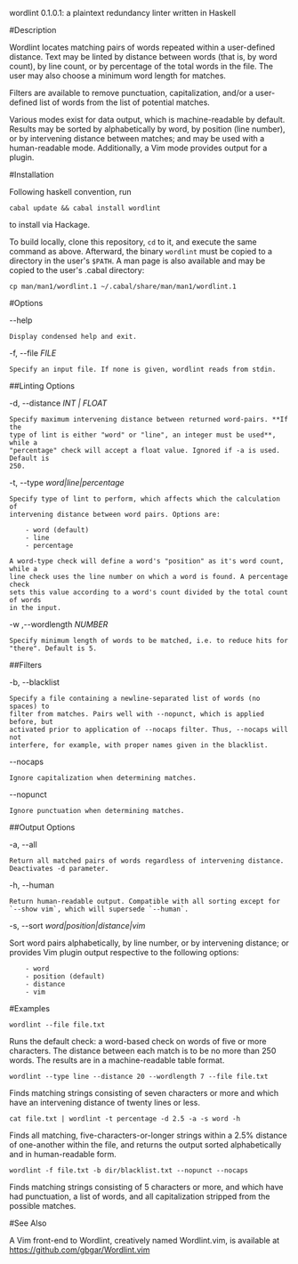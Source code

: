 wordlint 0.1.0.1: a plaintext redundancy linter written in Haskell

#Description


Wordlint locates matching pairs of words repeated within a user-defined
distance. Text may be linted by distance between words (that is, by word
count), by line count, or by percentage of the total words in the file. The
user may also choose a minimum word length for matches.

Filters are available to remove punctuation, capitalization, and/or a
user-defined list of words from the list of potential matches.

Various modes exist for data output, which is machine-readable by default.
Results may be sorted by alphabetically by word, by position (line number), or
by intervening distance between matches; and may be used with a human-readable
mode. Additionally, a Vim mode provides output for a plugin.

#Installation


Following haskell convention, run 

`cabal update && cabal install wordlint`

to install via Hackage.

To build locally, clone this repository, `cd` to it, and execute the same
command as above.  Afterward, the binary `wordlint` must be copied to a
directory in the user's `$PATH`. A man page is also available and may be copied
to the user's .cabal directory: 

`cp man/man1/wordlint.1 ~/.cabal/share/man/man1/wordlint.1`


#Options

\-\-help

    Display condensed help and exit.

\-f, \-\-file *FILE*

    Specify an input file. If none is given, wordlint reads from stdin.

##Linting Options

\-d, \-\-distance *INT | FLOAT*

    Specify maximum intervening distance between returned word-pairs. **If the
    type of lint is either "word" or "line", an integer must be used**, while a
    "percentage" check will accept a float value. Ignored if -a is used. Default is
    250.

\-t, \-\-type *word|line|percentage*

    Specify type of lint to perform, which affects which the calculation of
    intervening distance between word pairs. Options are:

        - word (default)
        - line
        - percentage

    A word-type check will define a word's "position" as it's word count, while a
    line check uses the line number on which a word is found. A percentage check
    sets this value according to a word's count divided by the total count of words
    in the input.

\-w ,\-\-wordlength *NUMBER*

    Specify minimum length of words to be matched, i.e. to reduce hits for
    "there". Default is 5.

##Filters

\-b, \-\-blacklist

    Specify a file containing a newline-separated list of words (no spaces) to
    filter from matches. Pairs well with --nopunct, which is applied before, but 
    activated prior to application of --nocaps filter. Thus, --nocaps will not
    interfere, for example, with proper names given in the blacklist.

\-\-nocaps

    Ignore capitalization when determining matches.

\-\-nopunct

    Ignore punctuation when determining matches.

##Output Options

\-a, \-\-all

    Return all matched pairs of words regardless of intervening distance. Deactivates -d parameter.

\-h, \-\-human

    Return human-readable output. Compatible with all sorting except for 
    `--show vim`, which will supersede `--human`.

\-s, \-\-sort *word|position|distance|vim*

   Sort word pairs alphabetically, by line number, or by intervening distance;
   or provides Vim plugin output respective to the following options:

        - word
        - position (default)
        - distance
        - vim 

#Examples

  `wordlint --file file.txt`

Runs the default check: a word-based check on words of five or more characters.
The distance between each match is to be no more than 250 words. The results
are in a machine-readable table format.

  `wordlint --type line --distance 20 --wordlength 7 --file file.txt`

Finds matching strings consisting of seven characters or more and which have an
intervening distance of twenty lines or less. 

  `cat file.txt | wordlint -t percentage -d 2.5 -a -s word -h`

Finds all matching, five-characters-or-longer strings within a 2.5% distance of
one-another within the file, and returns the output sorted alphabetically and
in human-readable form.

  `wordlint -f file.txt -b dir/blacklist.txt --nopunct --nocaps`

Finds matching strings consisting of 5 characters or more, and which have had
punctuation, a list of words, and all capitalization stripped from the possible
matches.

#See Also

A Vim front-end to Wordlint, creatively named Wordlint.vim, is available
at https://github.com/gbgar/Wordlint.vim

